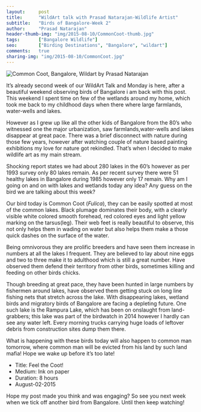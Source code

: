 ```yaml
---
layout:     post
title:      "WildArt talk with Prasad Natarajan-Wildlife Artist"
subtitle:   "Birds of Bangalore-Week 2"
author:     "Prasad Natarajan"
header-thumb-img: "img/2015-08-10/CommonCoot-thumb.jpg"
tags:       ["Bangalore Wildlife"]
seo: 		["Birding Destinations", "Bangalore", "wildart"]
comments:   true
sharing-img: "img/2015-08-10/CommonCoot.jpg"
---
```



<img src="{{ site.baseurl }}/img/2015-08-10/CommonCoot.jpg" alt="Common Coot, Bangalore, Wildart by Prasad Natarajan">

<p>
It’s already second week of our WildArt Talk and Monday is here, after a beautiful weekend observing birds of Bangalore i am back with this post. This weekend I spent time on few of the wetlands around my home, which took me back to my childhood days when there where large farmlands, water-wells and lakes.
</p>

<p>
However as I grew up like all the other kids of Bangalore from the 80’s who witnessed one the major urbanization, saw farmlands,water-wells and lakes disappear at great pace. There was a brief disconnect with nature during those few years, however after watching couple of nature based painting exhibitions my love for nature got rekindled. That’s when I decided to make wildlife art as my main stream.
</p>

<p>
Shocking report states we had about 280 lakes in the 60’s however as per 1993 survey only 80 lakes remain. As per recent survey there were 51 healthy lakes in Bangalore during 1985 however only 17 remain. Why am I going on and on with lakes and wetlands today any idea? Any guess on the bird we are talking about this week?
</p>

<p>
Our bird today is Common Coot (<em>Fulica</em>), they can be easily spotted at most of the common lakes. Black plumage dominates their body, with a clearly visible white colored smooth forehead, red colored eyes and light yellow marking on the tarsus(leg). Their web feet is really beautiful to observe, this not only helps them in wading on water but also helps them make a those quick dashes on the surface of the water.
</p>

<p>
Being omnivorous they are prolific breeders and have seen them increase in numbers at all the lakes I frequent. They are believed to lay about nine eggs and two to three make it to adulthood which is still a great number. Have observed them defend their territory from other birds, sometimes killing and feeding on other birds chicks.
</p>

<p>
Though breeding at great pace, they have been hunted in large numbers by fishermen around lakes, have observed them getting stuck on long line fishing nets that stretch across the lake. With disappearing lakes, wetland birds and migratory birds of Bangalore are facing a depleting future. One such lake is the Rampura Lake, which has been on onslaught from land-grabbers; this lake was part of the birdwatch in 2014 however I hardly can see any water left. Every morning trucks carrying huge loads of leftover debris from construction sites dump them there. 
</p>

<p>
What is happening with these birds today will also happen to common man tomorrow, where common man will be evicted from his land by such land mafia! Hope we wake up before it’s too late!
</p>


<p>
	<ul>
		 <li>Title: Feel the Coot! </li>
		 <li>Medium: Ink on paper</li>
		 <li>Duration: 8 hours</li>
		 <li>August-02-2015</li>
 	</ul>
</p>

<p>
Hope my post made you think and was engaging?  So see you next week when we tick off another bird from Bangalore. Until then keep watching!
</p>